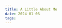 ```yaml
---                                                                                       
title: A Little About Me
date: 2024-01-03
tags:
---
```

